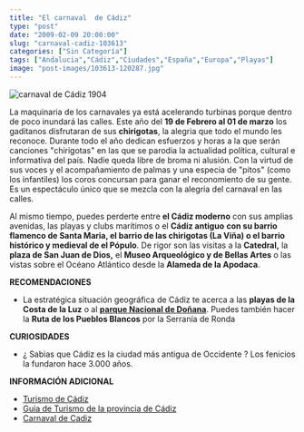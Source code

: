 ```yaml
---
title: "El carnaval  de Cádiz"
type: "post"
date: "2009-02-09 20:00:00"
slug: "carnaval-cadiz-103613"
categories: ["Sin Categoría"]
tags: ["Andalucia","Cádiz","Ciudades","España","Europa","Playas"]
image: "post-images/103613-120287.jpg"
---
```


![carnaval de Cádiz 1904](post-images/103613-120287.jpg "carnaval de Cádiz 1904")

La maquinaria de los carnavales ya está acelerando turbinas porque dentro de poco inundará las calles. Este año del **19 de Febrero al 01 de marzo** los gaditanos disfrutaran de sus **chirigotas**, la alegria que todo el mundo les reconoce. Durante todo el año dedican esfuerzos y horas a la que serán canciones "chirigotas" en las que se parodia la actualidad política, cultural e informativa del país. Nadie queda libre de broma ni alusión. Con la virtud de sus voces y el acompañamiento de palmas y una especia de "pitos" (como los infantiles) los coros concursan para ganar el reconomiento de su gente. Es un espectáculo único que se mezcla con la alegria del carnaval en las calles.

[](/wp-content/uploads/2009/02/103613-120288.jpg)Al mismo tiempo, puedes perderte entre **el Cádiz moderno** con sus amplias avenidas, las playas y clubs marítimos o el **Cádiz antiguo** **con su barrio flamenco de Santa Maria, el barrio de las chirigotas (La Viña) o el barrio histórico y medieval de el Pópulo**. De rigor son las visitas a la **Catedral,** la **plaza de San Juan de Dios,**  el **Museo Arqueológico y de Bellas Artes** o las vistas sobre el Océano Atlántico desde la **Alameda de la Apodaca**.

**RECOMENDACIONES**

- La estratégica situación geográfica de Cádiz te acerca a las **playas de la Costa de la Luz** o al **[parque Nacional de Doñana](http://www.missviajes.com/parque-nacional-donana-5342)**. Puedes también hacer la **Ruta de los Pueblos Blancos** por la Serranía de Ronda

**CURIOSIDADES**

- ¿ Sabias que Cádiz es la ciudad más antigua de Occidente ? Los fenicios la fundaron hace 3.000 años.

**INFORMACIÓN ADICIONAL**

- [Turismo de Cádiz](http://www.cadizturismo.com/)
- [Guia de Turismo de la provincia de Cádiz](http://www.cadiznet.com/)
- [Carnaval de Cadiz](http://www.carnavaldecadiz.com/)